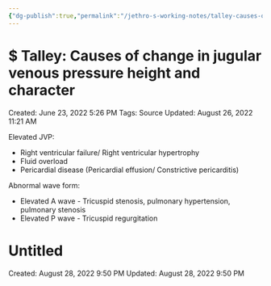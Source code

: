 ```yaml
---
{"dg-publish":true,"permalink":"/jethro-s-working-notes/talley-causes-of-change-in-jugular-venous-pressu/","dgPassFrontmatter":true}
---
```



# $ Talley: Causes of change in jugular venous pressure height and character

Created: June 23, 2022 5:26 PM
Tags: Source
Updated: August 26, 2022 11:21 AM

Elevated JVP:

- Right ventricular failure/ Right ventricular hypertrophy
- Fluid overload
- Pericardial disease (Pericardial effusion/ Constrictive pericarditis)

Abnormal wave form:

- Elevated A wave - Tricuspid stenosis, pulmonary hypertension, pulmonary stenosis
- Elevated P wave - Tricuspid regurgitation


<div class="transclusion internal-embed is-loaded"><div class="markdown-embed">





# Untitled

Created: August 28, 2022 9:50 PM
Updated: August 28, 2022 9:50 PM

</div></div>
